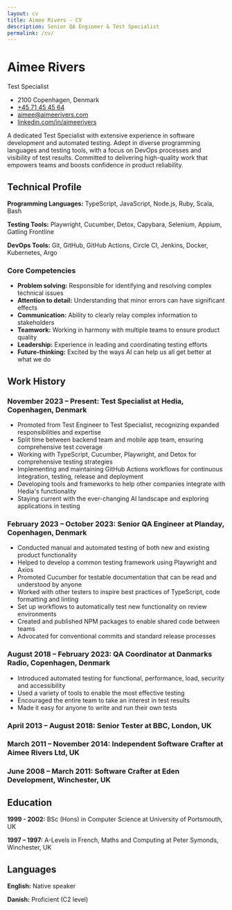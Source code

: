 ```yaml
---
layout: cv
title: Aimee Rivers - CV
description: Senior QA Engineer & Test Specialist
permalink: /cv/
---
```


<div class="cv-header">
  <div class="cv-header-left">
    <h1>Aimee Rivers</h1>
    <div class="cv-subtitle">Test Specialist</div>
  </div>
  <ul class="cv-contact">
    <li>2100 Copenhagen, Denmark</li>
    <li><a href="tel:+4571454564">+45 71 45 45 64</a></li>
    <li><a href="mailto:aimee@aimeerivers.com">aimee@aimeerivers.com</a></li>
    <li><a href="https://linkedin.com/in/aimeerivers">linkedin.com/in/aimeerivers</a></li>
  </ul>
</div>

A dedicated Test Specialist with extensive experience in software development and automated testing. Adept in diverse programming languages and testing tools, with a focus on DevOps processes and visibility of test results. Committed to delivering high-quality work that empowers teams and boosts confidence in product reliability.

## Technical Profile

**Programming Languages:** TypeScript, JavaScript, Node.js, Ruby, Scala, Bash

**Testing Tools:** Playwright, Cucumber, Detox, Capybara, Selenium, Appium, Gatling Frontline

**DevOps Tools:** Git, GitHub, GitHub Actions, Circle CI, Jenkins, Docker, Kubernetes, Argo

### Core Competencies

- **Problem solving:** Responsible for identifying and resolving complex technical issues
- **Attention to detail:** Understanding that minor errors can have significant effects
- **Communication:** Ability to clearly relay complex information to stakeholders
- **Teamwork:** Working in harmony with multiple teams to ensure product quality
- **Leadership:** Experience in leading and coordinating testing efforts
- **Future-thinking:** Excited by the ways AI can help us all get better at what we do

## Work History

### November 2023 – Present: Test Specialist at Hedia, Copenhagen, Denmark

- Promoted from Test Engineer to Test Specialist, recognizing expanded responsibilities and expertise
- Split time between backend team and mobile app team, ensuring comprehensive test coverage
- Working with TypeScript, Cucumber, Playwright, and Detox for comprehensive testing strategies
- Implementing and maintaining GitHub Actions workflows for continuous integration, testing, release and deployment
- Developing tools and frameworks to help other companies integrate with Hedia's functionality
- Staying current with the ever-changing AI landscape and exploring applications in testing

### February 2023 – October 2023: Senior QA Engineer at Planday, Copenhagen, Denmark

- Conducted manual and automated testing of both new and existing product functionality
- Helped to develop a common testing framework using Playwright and Axios
- Promoted Cucumber for testable documentation that can be read and understood by anyone
- Worked with other testers to inspire best practices of TypeScript, code formatting and linting
- Set up workflows to automatically test new functionality on review environments
- Created and published NPM packages to enable shared code between teams
- Advocated for conventional commits and standard release processes

### August 2018 – February 2023: QA Coordinator at Danmarks Radio, Copenhagen, Denmark

- Introduced automated testing for functional, performance, load, security and accessibility
- Used a variety of tools to enable the most effective testing
- Encouraged the entire team to take an interest in test results
- Made it easy for anyone to write and run their own tests

### April 2013 – August 2018: Senior Tester at BBC, London, UK

### March 2011 – November 2014: Independent Software Crafter at Aimee Rivers Ltd, UK

### June 2008 – March 2011: Software Crafter at Eden Development, Winchester, UK

## Education

**1999 - 2002:** BSc (Hons) in Computer Science at University of Portsmouth, UK

**1997 – 1997:** A-Levels in French, Maths and Computing at Peter Symonds, Winchester, UK

## Languages

**English:** Native speaker

**Danish:** Proficient (C2 level)
